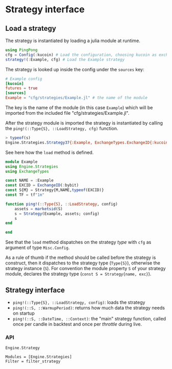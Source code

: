 # Strategy interface

## Load a strategy

The strategy is instantiated by loading a julia module at runtime.

```julia
using PingPong
cfg = Config(:kucoin) # Load the configuration, choosing kucoin as exchange
strategy!(:Example, cfg) # Load the Example strategy
```

The strategy is looked up inside the config under the `sources` key:

```toml
# Example config
[kucoin]
futures = true
[sources]
Example = "cfg/strategies/Example.jl" # the name of the module
```

The key is the name of the module (in this case `Example`) which will be imported from the included file "cfg/strategies/Example.jl".

After the strategy module is imported the strategy is instantiated by calling the `ping!(::Type{S}, ::LoadStrategy, cfg)` function.

```julia
> typeof(s)
Engine.Strategies.Strategy37{:Example, ExchangeTypes.ExchangeID{:kucoin}(), :USDT}
```

See here how the `load` method is defined.

```julia
module Example
using Engine.Strategies
using ExchangeTypes

const NAME = :Example
const EXCID = ExchangeID(:bybit)
const S{M} = Strategy{M,NAME,typeof(EXCID)}
const TF = tf"1m"

function ping!(::Type{S}, ::LoadStrategy, config)
    assets = marketsid(S)
    s = Strategy(Example, assets; config)
    s
end

end
```

See that the `load` method dispatches on the strategy _type_ with `cfg` as argument of type `Misc.Config`.

As a rule of thumb if the method should be called before the strategy is construct, then it dispatches to the strategy type (`Type{S}`), otherwise the strategy instance (`S`). For convention the module property `S` of your strategy module, declares the strategy type (`const S = Strategy{name, exc}`).

## Strategy interface

- `ping!(::Type{S}, ::LoadStrategy, config)`: loads the strategy
- `ping!(::S, ::WarmupPeriod)`: returns how much data the strategy needs on startup
- `ping!(::S, ::DateTime, ::Context)`: the "main" strategy function, called once per candle in backtest and once per _throttle_ during live.

### API

```@docs
Engine.Strategy
```

```@autodocs
Modules = [Engine.Strategies]
Filter = filter_strategy
```
